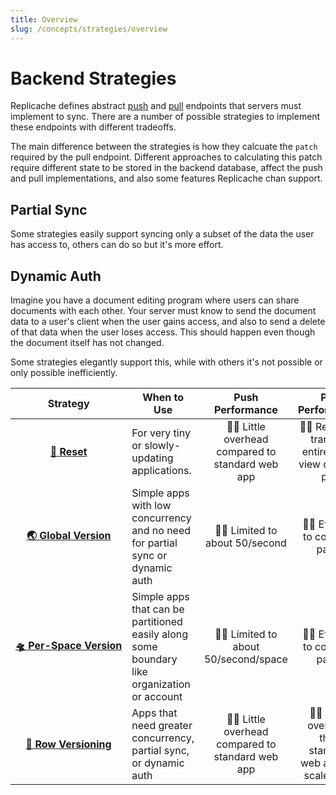 ```yaml
---
title: Overview
slug: /concepts/strategies/overview
---
```


# Backend Strategies

Replicache defines abstract [push](/reference/server-push.md) and [pull](/reference/server-pull.md) endpoints that servers must implement to sync. There are a number of possible strategies to implement these endpoints with different tradeoffs.

The main difference between the strategies is how they calcuate the `patch` required by the pull endpoint. Different approaches to calculating this patch require different state to be stored in the backend database, affect the push and pull implementations, and also some features Replicache chan support.

## Partial Sync

Some strategies easily support syncing only a subset of the data the user has access to, others can do so but it's more effort.

## Dynamic Auth

Imagine you have a document editing program where users can share documents with each other. Your server must know to send the document data to a user's client when the user gains access, and also to send a delete of that data when the user loses access. This should happen even though the document itself has not changed.

Some strategies elegantly support this, while with others it's not possible or only possible inefficiently.

<table>
    <thead>
        <tr>
            <th>Strategy</th>
            <th>When to Use</th>
            <th>Push Performance</th>
            <th>Pull Performance</th>
            <th>Implementation</th>
            <th>Partial Sync</th>
            <th>Dynamic Auth</th>
        </tr>
    </thead>
    <tbody>
        <tr>
            <td align="center" nowrap="true"><a href="/concepts/strategies/reset"><b>🤪 Reset</b></a></td>
            <td>For very tiny or slowly-updating applications.</td>
            <td align="center">👍🏼 Little overhead compared to standard web app</td>
            <td align="center">👎🏼 Read and transmit entire client view on each pull</td>
            <td align="center" nowrap="true">👍🏼 Trivial</td>
            <td align="center" nowrap="true">👍🏼 Automatic</td>
            <td align="center" nowrap="true">👍🏼 Automatic</td>
        </tr>
        <tr>
            <td align="center" nowrap="true"><a href="/concepts/strategies/global-version"><b>🌏 Global Version</b></a></td>
            <td>Simple apps with low concurrency and no need for partial sync or dynamic auth</td>
            <td align="center">👎🏼 Limited to about 50/second</td>
            <td align="center">👍🏼 Efficient to compute patch</td>
            <td align="center" nowrap="true">👍🏼 Trivial</td>
            <td align="center" nowrap="true">👎🏼 Possible but inefficient.</td>
            <td align="center" nowrap="true">🤷🏻 Extra effort.</td>
        </tr>
        <tr>
            <td align="center" nowrap="true"><a href="/concepts/strategies/per-space-version"><b>🛸 Per-Space Version</b></a></td>
            <td>Simple apps that can be partitioned easily along some boundary like organization or account</td>
            <td align="center">👎🏼 Limited to about 50/second/space</td>
            <td align="center">👍🏼 Efficient to compute patch</td>
            <td align="center" nowrap="true">👍🏼 Trivial</td>
            <td align="center" nowrap="true">👎🏼 Possible but inefficient.</td>
            <td align="center" nowrap="true">🤷🏻 Extra effort.</td>
        </tr>
        <tr>
            <td align="center" nowrap="true"><a href="/concepts/strategies/row-version"><b>🚣 Row Versioning</b></a></td>
            <td>Apps that need greater concurrency, partial sync, or dynamic auth</td>
            <td align="center">👍🏼 Little overhead compared to standard web app</td>
            <td align="center">👍🏼 More overhead than standard web app but scales well</td>
            <td align="center" nowrap="true">🤷🏻 Moderately difficult</td>
            <td align="center" nowrap="true">👍🏼 Automatic</td>
            <td align="center" nowrap="true">👍🏼 Automatic</td>
        </tr>
    </tbody>
</table>
